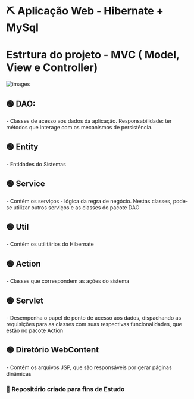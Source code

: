 
# ⛏ Aplicação Web - Hibernate + MySql

<h1> Estrtura do projeto -  MVC ( Model, View e Controller) </h1> 

![images](https://user-images.githubusercontent.com/72419533/157290616-aea1cec4-1081-44ae-ba63-afb8563f0dce.png)


<h2>🟢 DAO: </h2> 
- Classes de acesso aos dados da aplicação. Responsabilidade: ter métodos que interage com os mecanismos de persistência.
<h2> 🟢 Entity </h2> 
- Entidades do Sistemas
<h2> 🟢 Service </h2> 
- Contém os serviços - lógica da regra de negócio. Nestas classes, pode-se utilizar outros serviços e as classes do pacote DAO
<h2> 🟢 Util </h2> 
- Contém os utilitários do Hibernate
<h2> 🟢 Action </h2> 
- Classes que correspondem as ações do sistema
<h2> 🟢 Servlet </h2> 
- Desempenha o papel de ponto de acesso aos dados, dispachando as requisições para as classes com suas respectivas funcionalidades, que estão
no pacote Action
<h2> 🟢 Diretório WebContent </h2> 
- Contém os arquivos JSP, que são responsáveis por gerar páginas dinâmicas



<h3> 📓 Repositório criado para fins de Estudo </h3>
